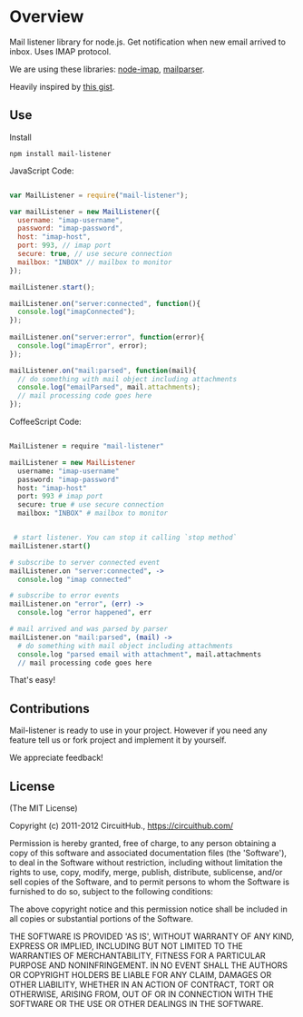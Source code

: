 # Overview

Mail listener library for node.js. Get notification when new email arrived to inbox. Uses IMAP protocol.

We are using these libraries: [node-imap](https://github.com/mscdex/node-imap), [mailparser](https://github.com/andris9/mailparser).

Heavily inspired by [this gist](https://gist.github.com/1226809).

## Use

Install

`npm install mail-listener`


JavaScript Code:


```javascript

var MailListener = require("mail-listener");

var mailListener = new MailListener({
  username: "imap-username",
  password: "imap-password",
  host: "imap-host",
  port: 993, // imap port
  secure: true, // use secure connection
  mailbox: "INBOX" // mailbox to monitor
});

mailListener.start();

mailListener.on("server:connected", function(){
  console.log("imapConnected");
});
  
mailListener.on("server:error", function(error){
  console.log("imapError", error);
});

mailListener.on("mail:parsed", function(mail){
  // do something with mail object including attachments
  console.log("emailParsed", mail.attachments);
  // mail processing code goes here
});


```

CoffeeScript Code:


``` coffee

MailListener = require "mail-listener"

mailListener = new MailListener
  username: "imap-username"
  password: "imap-password"
  host: "imap-host"
  port: 993 # imap port
  secure: true # use secure connection
  mailbox: "INBOX" # mailbox to monitor


 # start listener. You can stop it calling `stop method`
mailListener.start()

# subscribe to server connected event
mailListener.on "server:connected", ->
  console.log "imap connected"

# subscribe to error events
mailListener.on "error", (err) ->
  console.log "error happened", err

# mail arrived and was parsed by parser 
mailListener.on "mail:parsed", (mail) ->
  # do something with mail object including attachments
  console.log "parsed email with attachment", mail.attachments
  // mail processing code goes here
```

That's easy!


## Contributions

Mail-listener is ready to use in your project. However if you need any feature tell us or fork project and implement it by yourself.

We appreciate feedback!

## License

(The MIT License)

Copyright (c) 2011-2012 CircuitHub., https://circuithub.com/

Permission is hereby granted, free of charge, to any person obtaining
a copy of this software and associated documentation files (the
'Software'), to deal in the Software without restriction, including
without limitation the rights to use, copy, modify, merge, publish,
distribute, sublicense, and/or sell copies of the Software, and to
permit persons to whom the Software is furnished to do so, subject to
the following conditions:

The above copyright notice and this permission notice shall be
included in all copies or substantial portions of the Software.

THE SOFTWARE IS PROVIDED 'AS IS', WITHOUT WARRANTY OF ANY KIND,
EXPRESS OR IMPLIED, INCLUDING BUT NOT LIMITED TO THE WARRANTIES OF
MERCHANTABILITY, FITNESS FOR A PARTICULAR PURPOSE AND NONINFRINGEMENT.
IN NO EVENT SHALL THE AUTHORS OR COPYRIGHT HOLDERS BE LIABLE FOR ANY
CLAIM, DAMAGES OR OTHER LIABILITY, WHETHER IN AN ACTION OF CONTRACT,
TORT OR OTHERWISE, ARISING FROM, OUT OF OR IN CONNECTION WITH THE
SOFTWARE OR THE USE OR OTHER DEALINGS IN THE SOFTWARE.
